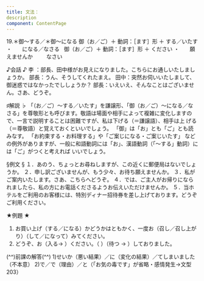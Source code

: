 ```yaml
---
title: 文法：
description
component: ContentPage
---
```



19.＊御～する／＊御～になる
御（お／ご）＋ 動詞：［ます］形 ＋ する／いたす ・
                                                              になる／なさる  
御（お／ご）＋ 動詞：［ます］形 ＋ ください ・
                                                  願えませんか  
                                                               なさい  

♪会話 ♪
李 ：部長、田中様がお見えになりました。こちらにお通しいたしましょうか。 
部長：うん、そうしてくれたまえ。 田中：突然お伺いいたしまして、御迷惑ではなかったでししょうか？ 
部長：いえいえ、そんなことはございません。さあ、どうぞ。

♯解説 ♭
「（お／ご）～する／いたす」を謙譲形、「御（お／ご）～になる／なさる」を尊敬形とも呼びます。敬語は場面や相手によって複雑に変化しますので、一言で説明することは困難ですが、私は下げる（＝謙譲語）、相手は上 げる（＝尊敬語）と覚えておくといいでしょう。
「御」は「お」とも「ご」とも読みなす。 「お約束する・お料理する」や「ご案じになる・ご案じいたす」 などの例外がありますが、一般に和語動詞には「お」、漢語動詞（「～する」動詞）には「ご」がつくと考えれば いいでしょう。

§例文 §
１．あのう、ちょっとお尋ねしますが、この近くに郵便局はないでしょうか。
２．申し訳ございませんが、もう少々、お待ち願えませんか。
３．私がご案内いたします。さあ、こちらへどうぞ。
４．では、ご主人がお帰りになられましたら、私の方にお電話くださるようお伝えいただけませんか。
５．当ホテルをご利用のお客様には、特別ディナー招待券を差し上げております。どうぞご利用ください。

★例題 ★
1) お買い上げ（する／になる）かどうかはともかく、一度お（召し／召し上がり）（して／になって）みてください。    
2) どうぞ、お（入る→ ）ください。（ ）（待つ → ）しておりました。

(^^)前課の解答(^^)
1)せいか（悪い結果）／に（変化の結果）／てしまいました（不本意）
2)で／で（理由）／と（「お気の毒です」が省略・感情発生→文型203）
